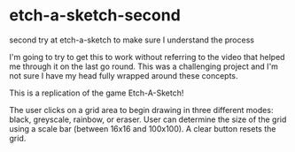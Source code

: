 # etch-a-sketch-second

second try at etch-a-sketch to make sure I understand the process

I'm going to try to get this to work without referring to the video that helped me through it on the last go round. This was a challenging project and I'm not sure I have my head fully wrapped around these concepts.

This is a replication of the game Etch-A-Sketch!

The user clicks on a grid area to begin drawing in three different modes: black, greyscale, rainbow, or eraser. User can determine the size of the grid using a scale bar (between 16x16 and 100x100). A clear button resets the grid.
